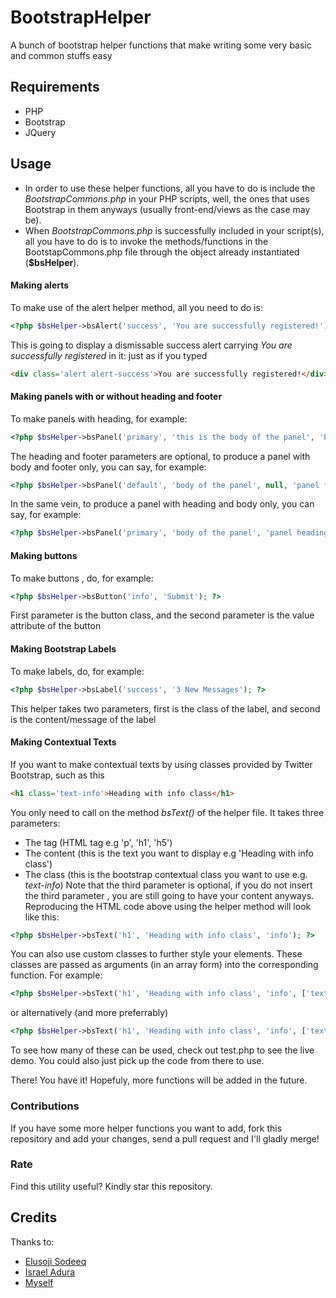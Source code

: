 # BootstrapHelper
A bunch of bootstrap helper functions that make writing some very basic and common stuffs easy

## Requirements
- PHP
- Bootstrap
- JQuery

## Usage
- In order to use these helper functions, all you have to do is include the *BootstrapCommons.php* in your PHP scripts, well, the ones that uses Bootstrap in them anyways (usually front-end/views as the case may be).
- When *BootstrapCommons.php* is successfully included in your script(s), all you have to do is to invoke the methods/functions in the BootstapCommons.php file through the object already instantiated (**$bsHelper**).

#### Making alerts
To make use of the alert helper method, all you need to do is:
```php
<?php $bsHelper->bsAlert('success', 'You are successfully registered!'); ?>
```
This is going to display a dismissable success alert carrying _You are successfully registered_ in it: just as if you typed
```html
<div class='alert alert-success'>You are successfully registered!</div>
```

#### Making panels with or without heading and footer
To make panels with heading, for example:
```php
<?php $bsHelper->bsPanel('primary', 'this is the body of the panel', 'Panel heading', 'Panel footer'); ?>
```
The heading and footer parameters are optional, to produce a panel with body and footer only, you can say, for example:
```php
<?php $bsHelper->bsPanel('default', 'body of the panel', null, 'panel footer') ?>
```
In the same vein, to produce a panel with heading and body only, you can say, for example:
```php
<?php $bsHelper->bsPanel('primary', 'body of the panel', 'panel heading') ?>
```

#### Making buttons
To make buttons , do, for example:
```php
<?php $bsHelper->bsButton('info', 'Submit'); ?>
```
First parameter is the button class, and the second parameter is the value attribute of the button

#### Making Bootstrap Labels
To make labels, do, for example:
```php
<?php $bsHelper->bsLabel('success', '3 New Messages'); ?>
```
This helper takes two parameters, first is the class of the label, and second is the content/message of the label

#### Making Contextual Texts
If you want to make contextual texts by using classes provided by Twitter Bootstrap, such as this
```html
<h1 class='text-info'>Heading with info class</h1>
```
You only need to call on the method *bsText()* of the helper file. It takes three parameters:
- The tag (HTML tag e.g 'p', 'h1', 'h5')
- The content (this is the text you want to display e.g 'Heading with info class')
- The class (this is the bootstrap contextual class you want to use e.g. _text-info_)
Note that the third parameter is optional, if you do not insert the third parameter , you are still going to have your content anyways.
Reproducing the HTML code above using the helper method will look like this:
```php
<?php $bsHelper->bsText('h1', 'Heading with info class', 'info'); ?>
```

You can also use custom classes to further style your elements. These classes are passed as arguments (in an array form) into the corresponding function. For example:
```php
<?php $bsHelper->bsText('h1', 'Heading with info class', 'info', ['text-center', 'anotherclass']); ?>
```
or alternatively (and more preferrably)
```php
<?php $bsHelper->bsText('h1', 'Heading with info class', 'info', ['text-center anotherclass yetanotherclass']); ?>
```

To see how many of these can be used, check out test.php to see the live demo. You could also just pick up the code from there to use.

There! You have it! Hopefuly, more functions will be added in the future.

### Contributions
If you have some more helper functions you want to add, fork this repository and add your changes, send a pull request and I'll gladly merge!

### Rate
Find this utility useful? Kindly star this repository.

## Credits
Thanks to:
- [Elusoji Sodeeq](https://twitter.com/sdktalks)
- [Israel Adura](https://github.com/israeladura)
- [Myself](https://twitter.com/iamwebwiz)
